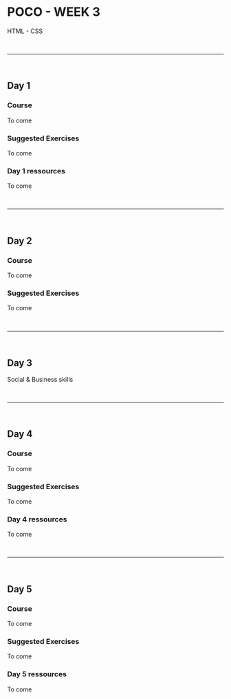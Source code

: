 # POCO - WEEK 3
HTML - CSS


<br>

---

<br>


## Day 1

### Course
To come

### Suggested Exercises
To come

### Day 1 ressources
To come
   

<br>

---

<br>


## Day 2

### Course
To come

### Suggested Exercises
To come

<br>

---

<br>

## Day 3
Social & Business skills

<br>

---

<br>


## Day 4

### Course
To come

### Suggested Exercises
To come


### Day 4 ressources
To come

<br>

---

<br>


## Day 5

### Course
To come

### Suggested Exercises
To come


### Day 5 ressources
To come
